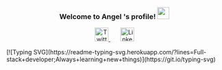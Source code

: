 <h3 align="center">
  Welcome to Angel 's profile!
  <img src="https://media.giphy.com/media/hvRJCLFzcasrR4ia7z/giphy.gif" width="28">
</h3>

<!-- Social icons section -->
<p align="center">
  <a href="https://twitter.com/alvaldes97">
    <img width="32px" alt="Twitter" title="Twitter" src="https://raw.githubusercontent.com/peterthehan/peterthehan/master/assets/twitter.svg"/>
  </a>
  &#8287;&#8287;&#8287;&#8287;&#8287;
  <a href="https://www.linkedin.com/in/angel-l-vald%C3%A9s-s%C3%A1nchez-78774b227/">
    <img width="32px" alt="Linkedin" title="Linkedin" src="https://raw.githubusercontent.com/peterthehan/peterthehan/master/assets/linkedin.svg"/>
  </a>
</p>
[![Typing SVG](https://readme-typing-svg.herokuapp.com/?lines=Full-stack+developer;Always+learning+new+things)](https://git.io/typing-svg)


<!--
Here are some ideas to get you started:

- 🔭 I’m currently working on ...
- 🌱 I’m currently learning ...
- 👯 I’m looking to collaborate on ...
- 🤔 I’m looking for help with ...
- 💬 Ask me about ...
- 📫 How to reach me: ...
- 😄 Pronouns: ...
- ⚡ Fun fact: ...
-->
